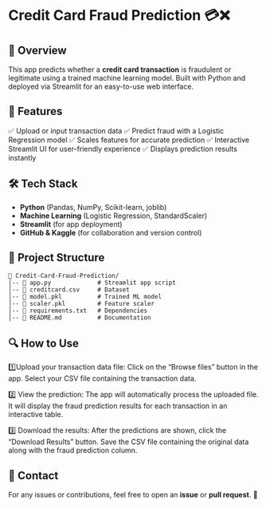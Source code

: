 # Credit Card Fraud Prediction 💳❌
## 📌 Overview
This app predicts whether a **credit card transaction** is fraudulent or legitimate using a trained machine learning model. Built with Python and deployed via Streamlit for an easy-to-use web interface.

## 🚀 Features

✅ Upload or input transaction data
✅ Predict fraud with a Logistic Regression model
✅ Scales features for accurate prediction
✅ Interactive Streamlit UI for user-friendly experience
✅ Displays prediction results instantly


## 🛠️ Tech Stack

- **Python** (Pandas, NumPy, Scikit-learn, joblib)
- **Machine Learning** (Logistic Regression, StandardScaler)
- **Streamlit** (for app deployment)
- **GitHub & Kaggle** (for collaboration and version control)

## 📂 Project Structure
```
📂 Credit-Card-Fraud-Prediction/
│-- 📜 app.py             # Streamlit app script  
│-- 📜 creditcard.csv     # Dataset  
│-- 📜 model.pkl          # Trained ML model  
│-- 📜 scaler.pkl         # Feature scaler  
│-- 📜 requirements.txt   # Dependencies  
│-- 📜 README.md          # Documentation 
```

## 🔍 How to Use
1️⃣Upload your transaction data file:
  Click on the “Browse files” button in the app.
  Select your CSV file containing the transaction data.

2️⃣ View the prediction:
   The app will automatically process the uploaded file.
   It will display the fraud prediction results for each transaction in an interactive table.

3️⃣ Download the results:
   After the predictions are shown, click the “Download Results” button.
   Save the CSV file containing the original data along with the fraud prediction column.


## 📧 Contact
For any issues or contributions, feel free to open an **issue** or **pull request**. 🎯
